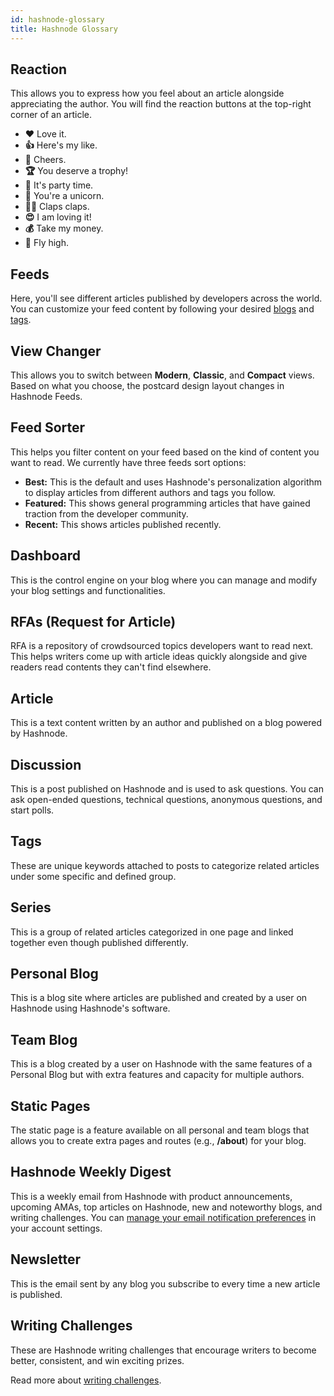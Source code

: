 ```yaml
---
id: hashnode-glossary
title: Hashnode Glossary
---
```


## Reaction

This allows you to express how you feel about an article alongside appreciating the author. You will find the reaction buttons at the top-right corner of an article.

- **❤️** Love it.
- **👍** Here's my like.
- **🍺** Cheers.
- **🏆** You deserve a trophy!
- **🎉** It's party time.
- **🦄** You're a unicorn.
- **👏🏾** Claps claps.
- **😍** I am loving it!
- **💰** Take my money.
- **🚀** Fly high.

## Feeds

Here, you'll see different articles published by developers across the world. You can customize your feed content by following your desired [blogs](https://hashnode.com/explore) and [tags](https://hashnode.com/tags).

## View Changer

This allows you to switch between **Modern**, **Classic**, and **Compact** views. Based on what you choose, the postcard design layout changes in Hashnode Feeds.

## Feed Sorter

This helps you filter content on your feed based on the kind of content you want to read. We currently have three feeds sort options:

- **Best:** This is the default and uses Hashnode's personalization algorithm to display articles from different authors and tags you follow.
- **Featured:** This shows general programming articles that have gained traction from the developer community. 
- **Recent:** This shows articles published recently.

## Dashboard

This is the control engine on your blog where you can manage and modify your blog settings and functionalities.

## RFAs (Request for Article)

RFA is a repository of crowdsourced topics developers want to read next. This helps writers come up with article ideas quickly alongside and give readers read contents they can't find elsewhere.

## Article

This is a text content written by an author and published on a blog powered by Hashnode.

## Discussion

This is a post published on Hashnode and is used to ask questions. You can ask open-ended questions, technical questions, anonymous questions, and start polls.

## Tags

These are unique keywords attached to posts to categorize related articles under some specific and defined group.

## Series

This is a group of related articles categorized in one page and linked together even though published differently.

## Personal Blog

This is a blog site where articles are published and created by a user on Hashnode using Hashnode's software.

## Team Blog

This is a blog created by a user on Hashnode with the same features of a Personal Blog but with extra features and capacity for multiple authors.

## Static Pages

The static page is a feature available on all personal and team blogs that allows you to create extra pages and routes (e.g., **/about**) for your blog.

## Hashnode Weekly Digest

This is a weekly email from Hashnode with product announcements, upcoming AMAs, top articles on Hashnode, new and noteworthy blogs, and writing challenges. You can [manage your email notification preferences](account-settings.md) in your account settings.

## Newsletter

This is the email sent by any blog you subscribe to every time a new article is published.

## Writing Challenges

These are Hashnode writing challenges that encourage writers to become better, consistent, and win exciting prizes.

Read more about [writing challenges](/docs/writing-challenges).